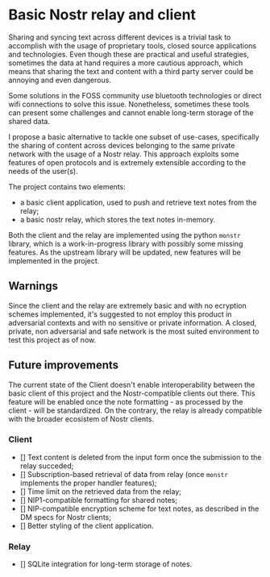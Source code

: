 # Basic Nostr relay and client

Sharing and syncing text across different devices is a trivial task to
accomplish with the usage of proprietary tools, closed source applications
and technologies. Even though these are practical and useful strategies, sometimes
the data at hand requires a more cautious approach, which means that sharing the
text and content with a third party server could be annoying and even dangerous.

Some solutions in the FOSS community use bluetooth technologies or direct wifi
connections to solve this issue. Nonetheless, sometimes these tools can present
some challenges and cannot enable long-term storage of the shared data.

I propose a basic alternative to tackle one subset of use-cases, specifically
the sharing of content across devices belonging to the same private network with
the usage of a Nostr relay. This approach exploits some features of open protocols
and is extremely extensible according to the needs of the user(s).

The project contains two elements:

- a basic client application, used to push and retrieve text notes from the relay;
- a basic nostr relay, which stores the text notes in-memory.

Both the client and the relay are implemented using the python `monstr` library, which is a work-in-progress library with possibly some missing features.
As the upstream library will be updated, new features will be implemented
in the project.

## Warnings
Since the client and the relay are extremely basic and with no ecryption schemes
implemented, it's suggested to not employ this product in adversarial contexts
and with no sensitive or private information.
A closed, private, non adversarial and safe network is the most suited environment
to test this project as of now.

## Future improvements

The current state of the Client doesn't enable interoperability between the basic client of this project and the Nostr-compatible clients out there. This feature will be enabled once the note formatting - as processed by the client - will be standardized.
On the contrary, the relay is already compatible with the broader ecosistem of Nostr clients.

### Client

- [] Text content is deleted from the input form once the submission to the relay succeded;
- [] Subscription-based retrieval of data from relay (once `monstr` implements the proper handler features);
- [] Time limit on the retrieved data from the relay;
- [] NIP1-compatible formatting for shared notes;
- [] NIP-compatible encryption scheme for text notes, as described in the DM specs for Nostr clients;
- [] Better styling of the client application.

### Relay

- [] SQLite integration for long-term storage of notes.

